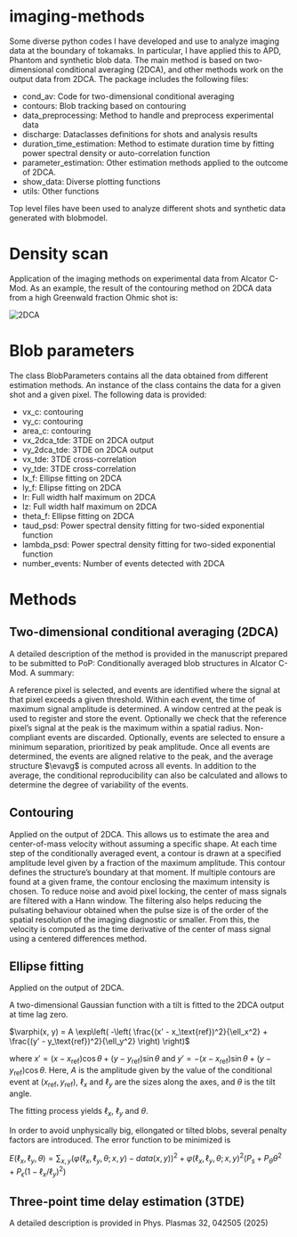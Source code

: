 # imaging-methods
Some diverse python codes I have developed and use to analyze imaging data at the boundary of tokamaks. In particular,
I have applied this to APD, Phantom and synthetic blob data. The main method is based on two-dimensional conditional averaging
(2DCA), and other methods work on the output data from 2DCA. The package includes the following files:
- cond_av: Code for two-dimensional conditional averaging
- contours: Blob tracking based on contouring
- data_preprocessing: Method to handle and preprocess experimental data
- discharge: Dataclasses definitions for shots and analysis results
- duration_time_estimation: Method to estimate duration time by fitting power spectral density or auto-correlation function
- parameter_estimation: Other estimation methods applied to the outcome of 2DCA.
- show_data: Diverse plotting functions
- utils: Other functions

Top level files have been used to analyze different shots and synthetic data generated with blobmodel.

# Density scan
Application of the imaging methods on experimental data from Alcator C-Mod. As an example, the result of the contouring 
method on 2DCA data from a high Greenwald fraction Ohmic shot is:
<td>

<img src="https://github.com/uit-cosmo/phantom/blob/main/presentation/example_contour.gif?raw=true" alt="2DCA" style="max-width: 40%;" />

</td>

# Blob parameters

The class BlobParameters contains all the data obtained from different estimation methods. An instance of the class
contains the data for a given shot and a given pixel. The following data is provided:

- vx_c: contouring
- vy_c: contouring
- area_c: contouring
- vx_2dca_tde: 3TDE on 2DCA output
- vy_2dca_tde: 3TDE on 2DCA output
- vx_tde: 3TDE cross-correlation
- vy_tde: 3TDE cross-correlation
- lx_f: Ellipse fitting on 2DCA
- ly_f: Ellipse fitting on 2DCA
- lr: Full width half maximum on 2DCA
- lz: Full width half maximum on 2DCA
- theta_f: Ellipse fitting on 2DCA
- taud_psd: Power spectral density fitting for two-sided exponential function
- lambda_psd: Power spectral density fitting for two-sided exponential function
- number_events: Number of events detected with 2DCA

# Methods

## Two-dimensional conditional averaging (2DCA)

A detailed description of the method is provided in the manuscript prepared to be submitted to PoP: Conditionally averaged blob structures in Alcator C-Mod.
A summary:

A reference pixel is selected, and events are identified where the signal at that pixel exceeds a given threshold.
Within each event, the time of maximum signal amplitude is determined. A window centred at the peak is used to register 
and store the event. Optionally we check that the reference pixel’s signal at the peak is the maximum within a spatial 
radius. Non-compliant events are discarded. Optionally, events are selected to ensure a minimum separation,
prioritized by peak amplitude. Once all events are determined, the events are aligned relative to the peak,
and the average structure $\evavg$ is computed across all events. In addition to the average, the conditional 
reproducibility can also be calculated and allows to determine the degree of variability of the events.

## Contouring

Applied on the output of 2DCA. This allows us to estimate the area and center-of-mass velocity without assuming
a specific shape. At each time step of the conditionally averaged event, a contour is drawn at a specified amplitude
level given by a fraction of the maximum amplitude. This contour defines the structure’s boundary at that moment. 
If multiple contours are found at a given frame, the contour enclosing the maximum intensity is chosen. To reduce noise 
and avoid pixel locking, the center of mass signals are filtered with a Hann window. The filtering also helps reducing
the pulsating behaviour obtained when the pulse size is of the order of the spatial resolution of the imaging diagnostic
or smaller. From this, the velocity is computed as the time derivative of the center of mass signal using a centered
differences method. 

## Ellipse fitting

Applied on the output of 2DCA. 

A two-dimensional Gaussian function with a tilt is fitted to the 2DCA output at time lag zero.

$\varphi(x, y) = A \exp\left( -\left( \frac{(x' - x_\text{ref})^2}{\ell_x^2} + \frac{(y' - y_\text{ref})^2}{\ell_y^2} \right) \right)$

where $x' = (x - x_\text{ref}) \cos \theta + (y - y_\text{ref}) \sin \theta$ and $y' = -(x - x_\text{ref}) \sin \theta + (y - y_\text{ref}) \cos \theta$. Here, $A$ is the amplitude given by the value of the conditional event at $(x_\text{ref}, y_\text{ref})$, $\ell_x$ and $\ell_y$ are the sizes along the axes, and $\theta$ is the tilt angle.

The fitting process yields $\ell_x$, $\ell_y$ and $\theta$. 

In order to avoid unphysically big, ellongated or tilted blobs, several penalty factors are introduced. The error function to be minimized is

$E(\ell_x, \ell_y, \theta) = \sum_{x, y} (\varphi(\ell_x, \ell_y, \theta; x, y) - data(x, y))^2 + \varphi(\ell_x, \ell_y, \theta; x, y)^2(P_s + P_\theta \theta^2+P_\epsilon(1-\ell_x/\ell_y)^2)$

## Three-point time delay estimation (3TDE)

A detailed description is provided in Phys. Plasmas 32, 042505 (2025)